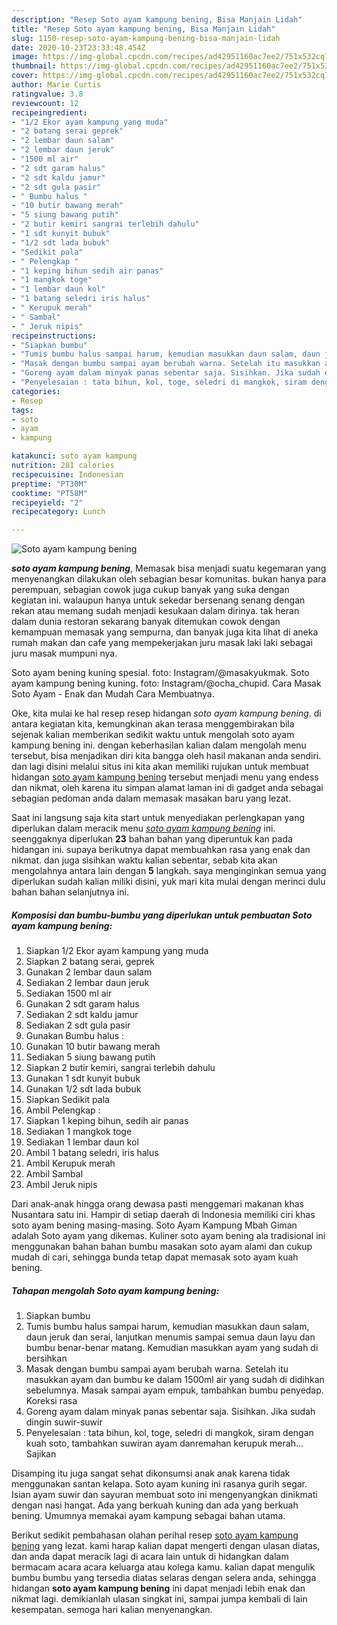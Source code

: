 ```yaml
---
description: "Resep Soto ayam kampung bening, Bisa Manjain Lidah"
title: "Resep Soto ayam kampung bening, Bisa Manjain Lidah"
slug: 1150-resep-soto-ayam-kampung-bening-bisa-manjain-lidah
date: 2020-10-23T23:33:48.454Z
image: https://img-global.cpcdn.com/recipes/ad42951160ac7ee2/751x532cq70/soto-ayam-kampung-bening-foto-resep-utama.jpg
thumbnail: https://img-global.cpcdn.com/recipes/ad42951160ac7ee2/751x532cq70/soto-ayam-kampung-bening-foto-resep-utama.jpg
cover: https://img-global.cpcdn.com/recipes/ad42951160ac7ee2/751x532cq70/soto-ayam-kampung-bening-foto-resep-utama.jpg
author: Marie Curtis
ratingvalue: 3.8
reviewcount: 12
recipeingredient:
- "1/2 Ekor ayam kampung yang muda"
- "2 batang serai geprek"
- "2 lembar daun salam"
- "2 lembar daun jeruk"
- "1500 ml air"
- "2 sdt garam halus"
- "2 sdt kaldu jamur"
- "2 sdt gula pasir"
- " Bumbu halus "
- "10 butir bawang merah"
- "5 siung bawang putih"
- "2 butir kemiri sangrai terlebih dahulu"
- "1 sdt kunyit bubuk"
- "1/2 sdt lada bubuk"
- "Sedikit pala"
- " Pelengkap "
- "1 keping bihun sedih air panas"
- "1 mangkok toge"
- "1 lembar daun kol"
- "1 batang seledri iris halus"
- " Kerupuk merah"
- " Sambal"
- " Jeruk nipis"
recipeinstructions:
- "Siapkan bumbu"
- "Tumis bumbu halus sampai harum, kemudian masukkan daun salam, daun jeruk dan serai, lanjutkan menumis sampai semua daun layu dan bumbu benar-benar matang. Kemudian masukkan ayam yang sudah di bersihkan"
- "Masak dengan bumbu sampai ayam berubah warna. Setelah itu masukkan ayam dan bumbu ke dalam 1500ml air yang sudah di didihkan sebelumnya. Masak sampai ayam empuk, tambahkan bumbu penyedap. Koreksi rasa"
- "Goreng ayam dalam minyak panas sebentar saja. Sisihkan. Jika sudah dingin suwir-suwir"
- "Penyelesaian : tata bihun, kol, toge, seledri di mangkok, siram dengan kuah soto, tambahkan suwiran ayam danremahan kerupuk merah... Sajikan"
categories:
- Resep
tags:
- soto
- ayam
- kampung

katakunci: soto ayam kampung 
nutrition: 281 calories
recipecuisine: Indonesian
preptime: "PT30M"
cooktime: "PT58M"
recipeyield: "2"
recipecategory: Lunch

---
```



![Soto ayam kampung bening](https://img-global.cpcdn.com/recipes/ad42951160ac7ee2/751x532cq70/soto-ayam-kampung-bening-foto-resep-utama.jpg)

<b><i>soto ayam kampung bening</i></b>, Memasak bisa menjadi suatu kegemaran yang menyenangkan dilakukan oleh sebagian besar komunitas. bukan hanya para perempuan, sebagian cowok juga cukup banyak yang suka dengan kegiatan ini. walaupun hanya untuk sekedar bersenang senang dengan rekan atau memang sudah menjadi kesukaan dalam dirinya. tak heran dalam dunia restoran sekarang banyak ditemukan cowok dengan kemampuan memasak yang sempurna, dan banyak juga kita lihat di aneka rumah makan dan cafe yang mempekerjakan juru masak laki laki sebagai juru masak mumpuni nya.

Soto ayam bening kuning spesial. foto: Instagram/@masakyukmak. Soto ayam kampung bening kuning. foto: Instagram/@ocha_chupid. Cara Masak Soto Ayam - Enak dan Mudah Cara Membuatnya.

Oke, kita mulai ke hal resep resep hidangan <i>soto ayam kampung bening</i>. di antara kegiatan kita, kemungkinan akan terasa menggembirakan bila sejenak kalian memberikan sedikit waktu untuk mengolah soto ayam kampung bening ini. dengan keberhasilan kalian dalam mengolah menu tersebut, bisa menjadikan diri kita bangga oleh hasil makanan anda sendiri. dan lagi disini melalui situs ini kita akan memiliki rujukan untuk membuat hidangan <u>soto ayam kampung bening</u> tersebut menjadi menu yang endess dan nikmat, oleh karena itu simpan alamat laman ini di gadget anda sebagai sebagian pedoman anda dalam memasak masakan baru yang lezat.


Saat ini langsung saja kita start untuk menyediakan perlengkapan yang diperlukan dalam meracik menu <u><i>soto ayam kampung bening</i></u> ini. seenggaknya diperlukan <b>23</b> bahan bahan yang diperuntuk kan pada hidangan ini. supaya berikutnya dapat membuahkan rasa yang enak dan nikmat. dan juga sisihkan waktu kalian sebentar, sebab kita akan mengolahnya antara lain dengan <b>5</b> langkah. saya menginginkan semua yang diperlukan sudah kalian miliki disini, yuk mari kita mulai dengan merinci dulu bahan bahan selanjutnya ini.

<!--inarticleads1-->

##### Komposisi dan bumbu-bumbu yang diperlukan untuk pembuatan Soto ayam kampung bening:

1. Siapkan 1/2 Ekor ayam kampung yang muda
1. Siapkan 2 batang serai, geprek
1. Gunakan 2 lembar daun salam
1. Sediakan 2 lembar daun jeruk
1. Sediakan 1500 ml air
1. Gunakan 2 sdt garam halus
1. Sediakan 2 sdt kaldu jamur
1. Sediakan 2 sdt gula pasir
1. Gunakan  Bumbu halus :
1. Gunakan 10 butir bawang merah
1. Sediakan 5 siung bawang putih
1. Siapkan 2 butir kemiri, sangrai terlebih dahulu
1. Gunakan 1 sdt kunyit bubuk
1. Gunakan 1/2 sdt lada bubuk
1. Siapkan Sedikit pala
1. Ambil  Pelengkap :
1. Siapkan 1 keping bihun, sedih air panas
1. Sediakan 1 mangkok toge
1. Sediakan 1 lembar daun kol
1. Ambil 1 batang seledri, iris halus
1. Ambil  Kerupuk merah
1. Ambil  Sambal
1. Ambil  Jeruk nipis


Dari anak-anak hingga orang dewasa pasti menggemari makanan khas Nusantara satu ini. Hampir di setiap daerah di Indonesia memiliki ciri khas soto ayam bening masing-masing. Soto Ayam Kampung Mbah Giman adalah Soto ayam yang dikemas. Kuliner soto ayam bening ala tradisional ini menggunakan bahan bahan bumbu masakan soto ayam alami dan cukup mudah di cari, sehingga bunda tetap dapat memasak soto ayam kuah bening. 

<!--inarticleads2-->

##### Tahapan mengolah Soto ayam kampung bening:

1. Siapkan bumbu
1. Tumis bumbu halus sampai harum, kemudian masukkan daun salam, daun jeruk dan serai, lanjutkan menumis sampai semua daun layu dan bumbu benar-benar matang. Kemudian masukkan ayam yang sudah di bersihkan
1. Masak dengan bumbu sampai ayam berubah warna. Setelah itu masukkan ayam dan bumbu ke dalam 1500ml air yang sudah di didihkan sebelumnya. Masak sampai ayam empuk, tambahkan bumbu penyedap. Koreksi rasa
1. Goreng ayam dalam minyak panas sebentar saja. Sisihkan. Jika sudah dingin suwir-suwir
1. Penyelesaian : tata bihun, kol, toge, seledri di mangkok, siram dengan kuah soto, tambahkan suwiran ayam danremahan kerupuk merah... Sajikan


Disamping itu juga sangat sehat dikonsumsi anak anak karena tidak menggunakan santan kelapa. Soto ayam kuning ini rasanya gurih segar. Isian ayam suwir dan sayuran membuat soto ini mengenyangkan dinikmati dengan nasi hangat. Ada yang berkuah kuning dan ada yang berkuah bening. Umumnya memakai ayam kampung sebagai bahan utama. 

Berikut sedikit pembahasan olahan perihal resep <u>soto ayam kampung bening</u> yang lezat. kami harap kalian dapat mengerti dengan ulasan diatas, dan anda dapat meracik lagi di acara lain untuk di hidangkan dalam bermacam acara acara keluarga atau kolega kamu. kalian dapat mengulik bumbu bumbu yang tersedia diatas selaras dengan selera anda, sehingga hidangan <b>soto ayam kampung bening</b> ini dapat menjadi lebih enak dan nikmat lagi. demikianlah ulasan singkat ini, sampai jumpa kembali di lain kesempatan. semoga hari kalian menyenangkan.

